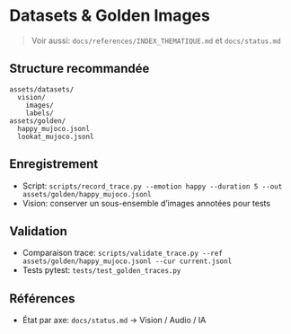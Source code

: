 # Datasets & Golden Images

> Voir aussi: `docs/references/INDEX_THEMATIQUE.md` et `docs/status.md`

## Structure recommandée
```
assets/datasets/
  vision/
    images/
    labels/
assets/golden/
  happy_mujoco.jsonl
  lookat_mujoco.jsonl
```

## Enregistrement
- Script: `scripts/record_trace.py --emotion happy --duration 5 --out assets/golden/happy_mujoco.jsonl`
- Vision: conserver un sous-ensemble d’images annotées pour tests

## Validation
- Comparaison trace: `scripts/validate_trace.py --ref assets/golden/happy_mujoco.jsonl --cur current.jsonl`
- Tests pytest: `tests/test_golden_traces.py`

## Références
- État par axe: `docs/status.md` → Vision / Audio / IA
